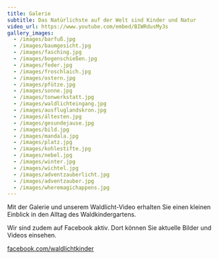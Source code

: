 ```yaml
---
title: Galerie
subtitle: Das Natürlichste auf der Welt sind Kinder und Natur
video_url: https://www.youtube.com/embed/BIWRdusMy3s
gallery_images:
  - /images/barfuß.jpg
  - /images/baumgesicht.jpg
  - /images/fasching.jpg
  - /images/bogenschießen.jpg
  - /images/feder.jpg
  - /images/froschlaich.jpg
  - /images/ostern.jpg
  - /images/pfütze.jpg
  - /images/sonne.jpg
  - /images/tonwerkstatt.jpg
  - /images/waldlichteingang.jpg
  - /images/ausfluglandskron.jpg
  - /images/ältesten.jpg
  - /images/gesundejause.jpg
  - /images/bild.jpg
  - /images/mandala.jpg
  - /images/platz.jpg
  - /images/kohlestifte.jpg
  - /images/nebel.jpg
  - /images/winter.jpg
  - /images/wichtel.jpg
  - /images/adventzauberlicht.jpg
  - /images/adventzauber.jpg
  - /images/wheremagichappens.jpg
---
```

Mit der Galerie und unserem  Waldlicht-Video erhalten Sie einen kleinen Einblick in den Alltag des Waldkindergartens.

Wir sind zudem auf Facebook aktiv. Dort können Sie aktuelle Bilder und Videos einsehen.

[facebook.com/waldlichtkinder](https://www.facebook.com/waldlichtkinder)
